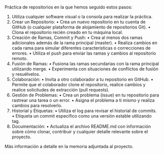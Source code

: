 Práctica de repositorios en la que hemos seguido estos pasos:
1. Utiliza cualquier software visual o la consola para realizar la práctica.
2. Crear un Repositorio:
• Crea un nuevo repositorio en tu cuenta de GitHub (o cualquier plataforma de
alojamiento de repositorios Git).
• Clona el repositorio recién creado en tu máquina local.
3. Creación de Ramas, Commit y Push:
• Crea al menos dos ramas adicionales además de la rama principal (master).
• Realiza cambios en cada rama para simular diferentes características o
correcciones de errores.
• Utiliza el push para enviar las ramas y cambios al repositorio remoto.
4. Fusión de Ramas:
• Fusiona las ramas secundarias con la rama principal utilizando merge.
• Experimenta con situaciones de conflictos de fusión y resuélvelos.
5. Colaboración:
• Invita a otro colaborador a tu repositorio en GitHub.
• Permite que el colaborador clone el repositorio, realice cambios y realice
solicitudes de extracción (pull requests).
6. Gestión de Problemas:
• Crea un problema (issue) en tu repositorio para rastrear una tarea o un error.
• Asigna el problema a ti mismo y realiza cambios para resolverlo.
7. Historial y Etiquetas:
• Utiliza el log para revisar el historial de commits.
• Etiqueta un commit específico como una versión estable utilizando tag.
8. Documentación:
• Actualiza el archivo README.md con información sobre cómo clonar, contribuir
y cualquier detalle relevante sobre el proyecto.

Más información a detalle en la memoria adjuntada al proyecto.

